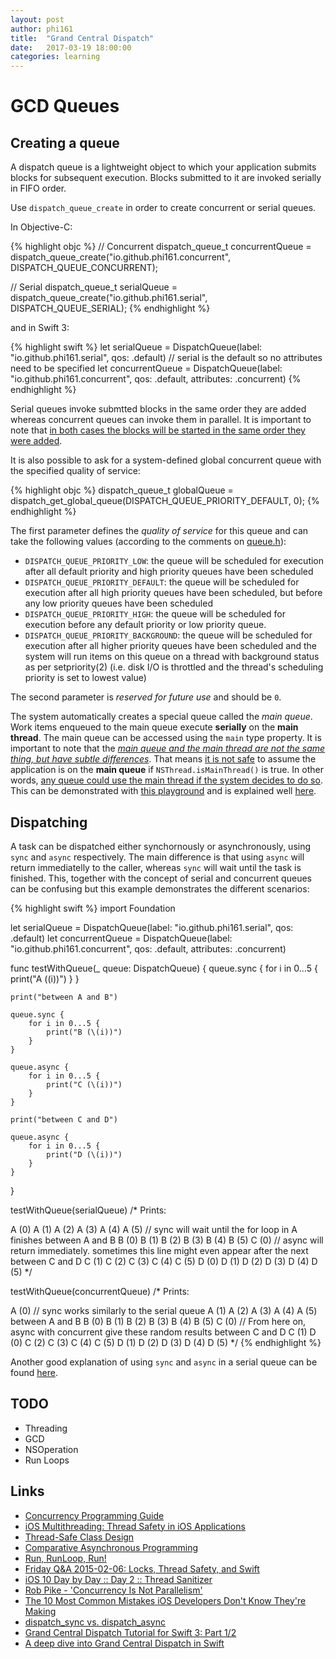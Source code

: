 ```yaml
---
layout: post
author: phi161
title:  "Grand Central Dispatch"
date:   2017-03-19 18:00:00
categories: learning
---
```


# GCD Queues

## Creating a queue

A dispatch queue is a lightweight object to which your application submits blocks for subsequent execution. Blocks submitted to it are invoked serially in FIFO order.

Use `dispatch_queue_create` in order to create concurrent or serial queues.

In Objective-C:

{% highlight objc %}
// Concurrent
dispatch_queue_t concurrentQueue = dispatch_queue_create("io.github.phi161.concurrent", DISPATCH_QUEUE_CONCURRENT);

// Serial
dispatch_queue_t serialQueue = dispatch_queue_create("io.github.phi161.serial", DISPATCH_QUEUE_SERIAL);
{% endhighlight %}

and in Swift 3:

{% highlight swift %}
let serialQueue = DispatchQueue(label: "io.github.phi161.serial", qos: .default) // serial is the default so no attributes need to be specified
let concurrentQueue = DispatchQueue(label: "io.github.phi161.concurrent", qos: .default, attributes: .concurrent)
{% endhighlight %}

Serial queues invoke submtted blocks in the same order they are added whereas concurrent queues can invoke them in parallel. It is important to note that [in both cases the blocks will be started in the same order they were added](http://stackoverflow.com/a/33623006/289501). 

It is also possible to ask for a system-defined global concurrent queue with the specified quality of service:

{% highlight objc %}
dispatch_queue_t globalQueue = dispatch_get_global_queue(DISPATCH_QUEUE_PRIORITY_DEFAULT, 0);
{% endhighlight %}

The first parameter defines the _quality of service_ for this queue and can take the following values (according to the comments on [queue.h](https://opensource.apple.com/source/libdispatch/libdispatch-187.5/dispatch/queue.h.auto.html)):

* `DISPATCH_QUEUE_PRIORITY_LOW`: the queue will be scheduled for execution after all default priority and high priority queues have been scheduled
* `DISPATCH_QUEUE_PRIORITY_DEFAULT`: the queue will be scheduled for execution after all high priority queues have been scheduled, but before any low priority queues have been scheduled
* `DISPATCH_QUEUE_PRIORITY_HIGH`: the queue will be scheduled for execution before any default priority or low priority queue.
* `DISPATCH_QUEUE_PRIORITY_BACKGROUND`: the queue will be scheduled for execution after all higher priority queues have been scheduled and the system will run items on this queue on a thread with background status as per setpriority(2) (i.e. disk I/O is throttled and the thread's scheduling priority is set to lowest value)

The second parameter is _reserved for future use_ and should be `0`.

The system automatically creates a special queue called the _main queue_. Work items enqueued to the main queue execute __serially__ on the __main thread__. The main queue can be accessed using the `main` type property. It is important to note that the [_main queue and the main thread are not the same thing, but have subtle differences_](https://github.com/ReactiveCocoa/ReactiveCocoa/issues/2635#issuecomment-170215083). That means [it is not safe](https://twitter.com/olebegemann/status/738656609824559104) to assume the application is on the __main queue__ if `NSThread.isMainThread()` is true. In other words, [any queue could use the main thread if the system decides to do so](blog.krzyzanowskim.com/2016/06/03/queues-are-not-bound-to-any-specific-thread). This can be demonstrated with [this playground](https://gist.github.com/kommen/524ca1ce72df1f5d0b96) and is explained well [here](http://blog.benjamin-encz.de/post/main-queue-vs-main-thread/).


## Dispatching

A task can be dispatched either synchornously or asynchronously, using `sync` and `async` respectively. The main difference is that using `async` will return immediatelly to the caller, whereas `sync` will wait until the task is finished. This, together with the concept of serial and concurrent queues can be confusing but this example demonstrates the different scenarios:

{% highlight swift %}
import Foundation

let serialQueue = DispatchQueue(label: "io.github.phi161.serial", qos: .default)
let concurrentQueue = DispatchQueue(label: "io.github.phi161.concurrent", qos: .default, attributes: .concurrent)

func testWithQueue(_ queue: DispatchQueue) {
    queue.sync {
        for i in 0...5 {
            print("A (\(i))")
        }
    }
    
    print("between A and B")
    
    queue.sync {
        for i in 0...5 {
            print("B (\(i))")
        }
    }
    
    queue.async {
        for i in 0...5 {
            print("C (\(i))")
        }
    }
    
    print("between C and D")
    
    queue.async {
        for i in 0...5 {
            print("D (\(i))")
        }
    }
}

testWithQueue(serialQueue)
/*
 Prints:
 
 A (0)
 A (1)
 A (2)
 A (3)
 A (4)
 A (5) // sync will wait until the for loop in A finishes
 between A and B
 B (0)
 B (1)
 B (2)
 B (3)
 B (4)
 B (5)
 C (0) // async will return immediately. sometimes this line might even appear after the next
 between C and D
 C (1)
 C (2)
 C (3)
 C (4)
 C (5)
 D (0)
 D (1)
 D (2)
 D (3)
 D (4)
 D (5)
*/

testWithQueue(concurrentQueue)
/*
 Prints:

A (0) // sync works similarly to the serial queue
A (1)
A (2)
A (3)
A (4)
A (5)
between A and B
B (0)
B (1)
B (2)
B (3)
B (4)
B (5)
C (0) // From here on, async with concurrent give these random results
between C and D
C (1)
D (0)
C (2)
C (3)
C (4)
C (5)
D (1)
D (2)
D (3)
D (4)
D (5)
*/
{% endhighlight %}

Another good explanation of using `sync` and `async` in a serial queue can be found [here](http://stackoverflow.com/a/19822753).


## TODO

- Threading
- GCD
- NSOperation
- Run Loops


## Links

* [Concurrency Programming Guide](https://developer.apple.com/library/content/documentation/General/Conceptual/ConcurrencyProgrammingGuide/Introduction/Introduction.html)
* [iOS Multithreading: Thread Safety in iOS Applications](http://sodecon.blogspot.gr/2012/08/ios-multithreading-thread-safety-in-ios.html)
* [Thread-Safe Class Design](https://www.objc.io/issues/2-concurrency/thread-safe-class-design/)
* [Comparative Asynchronous Programming](https://ashfurrow.com/blog/comparative-asynchronous-programming/)
* [Run, RunLoop, Run!](http://bou.io/RunRunLoopRun.html)
* [Friday Q&A 2015-02-06: Locks, Thread Safety, and Swift](https://www.mikeash.com/pyblog/friday-qa-2015-02-06-locks-thread-safety-and-swift.html)
* [iOS 10 Day by Day :: Day 2 :: Thread Sanitizer](https://www.shinobicontrols.com/blog/ios-10-day-by-day-day-2-thread-sanitizer)
* [Rob Pike - 'Concurrency Is Not Parallelism'](https://www.youtube.com/watch?v=cN_DpYBzKso)
* [The 10 Most Common Mistakes iOS Developers Don't Know They're Making](https://www.toptal.com/ios/top-ios-development-mistakes)
* [dispatch_sync vs. dispatch_async](http://developmentinswift.blogspot.gr/2016/01/dispatchsync-vs-dispatchasync.html)
* [Grand Central Dispatch Tutorial for Swift 3: Part 1/2](https://www.raywenderlich.com/148513/grand-central-dispatch-tutorial-swift-3-part-1)
* [A deep dive into Grand Central Dispatch in Swift](https://www.swiftbysundell.com/posts/a-deep-dive-into-grand-central-dispatch-in-swift)

